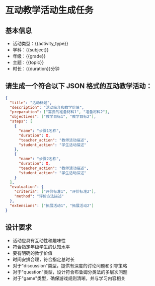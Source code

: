 # 互动教学活动生成任务

## 基本信息

- 活动类型：{{activity_type}}
- 学科：{{subject}}
- 年级：{{grade}}
- 主题：{{topic}}
- 时长：{{duration}}分钟

## 请生成一个符合以下 JSON 格式的互动教学活动：

```json
{
  "title": "活动标题",
  "description": "活动简介和教学价值",
  "preparation": ["需要的准备材料1", "准备材料2"],
  "objectives": ["教学目标1", "教学目标2"],
  "steps": [
    {
      "name": "步骤1名称",
      "duration": X,
      "teacher_action": "教师活动描述",
      "student_action": "学生活动描述"
    },
    {
      "name": "步骤2名称",
      "duration": X,
      "teacher_action": "教师活动描述",
      "student_action": "学生活动描述"
    }
  ],
  "evaluation": {
    "criteria": ["评价标准1", "评价标准2"],
    "method": "评价方法描述"
  },
  "extensions": ["拓展活动1", "拓展活动2"]
}
```

## 设计要求

- 活动应具有互动性和趣味性
- 符合指定年级学生的认知水平
- 要有明确的教学价值
- 时间安排合理，符合指定总时长
- 对于"discussion"类型，提供有深度的讨论问题和引导策略
- 对于"question"类型，设计符合布鲁姆分类法的多层次问题
- 对于"game"类型，确保游戏规则清晰，并与学习内容相关
